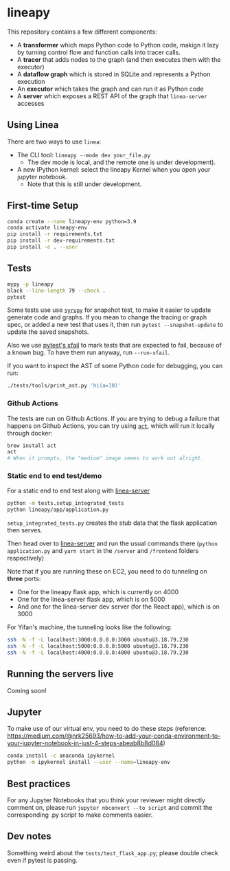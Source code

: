 # lineapy

This repository contains a few different components:

-   A **transformer** which maps Python code to Python code, makign it lazy by turning control flow and function calls into tracer calls.
-   A **tracer** that adds nodes to the graph (and then executes them with the executor)
-   A **dataflow graph** which is stored in SQLite and represents a Python execution
-   An **executor** which takes the graph and can run it as Python code
-   A **server** which exposes a REST API of the graph that `linea-server` accesses

## Using Linea

There are two ways to use `linea`:

-   The CLI tool: `lineapy --mode dev your_file.py`
    -   The dev mode is local, and the remote one is under development).
-   A new IPython kernel: select the lineapy Kernel when you open your
    jupyter notebook.
    -   Note that this is still under development.

## First-time Setup

```bash
conda create --name lineapy-env python=3.9
conda activate lineapy-env
pip install -r requirements.txt
pip install -r dev-requirements.txt
pip install -e . --user
```

## Tests

```bash
mypy -p lineapy
black --line-length 79 --check .
pytest
```

Some tests use use [`syrupy`](https://github.com/tophat/syrupy) for snapshot test, to make it easier to update generate code and graphs.
If you mean to change the tracing or graph spec, or added a new test that uses it, then run `pytest --snapshot-update` to update the saved snapshots.

Also we use [pytest's xfail](https://docs.pytest.org/en/latest/how-to/skipping.html#xfail-mark-test-functions-as-expected-to-fail) to mark tests that are expected to fail, because of a known bug. To have them run anyway, run `--run-xfail`.

If you want to inspect the AST of some Python code for debugging, you can run:

```bash
./tests/tools/print_ast.py 'hi(a=10)'
```

### Github Actions

The tests are run on Github Actions. If you are trying to debug a failure that happens on Github Actions, you can try using [`act`](https://github.com/nektos/act), which will run it locally through docker:

```bash
brew install act
act
# When it prompts, the "medium" image seems to work out alright.
```

### Static end to end test/demo

For a static end to end test along with [linea-server](https://github.com/LineaLabs/linea-server)

```bash
python -m tests.setup_integrated_tests
python lineapy/app/application.py
```

`setup_integrated_tests.py` creates the stub data that the flask application then serves.

Then head over to [linea-server](https://github.com/LineaLabs/linea-server) and
run the usual commands there (`python application.py` and `yarn start` in
the `/server` and `/frontend` folders respectively)

Note that if you are running these on EC2, you need to do tunneling on **three**
ports:

-   One for the lineapy flask app, which is currently on 4000
-   One for the linea-server flask app, which is on 5000
-   And one for the linea-server dev server (for the React app), which is on 3000

For Yifan's machine, the tunneling looks like the following:

```bash
ssh -N -f -L localhost:3000:0.0.0.0:3000 ubuntu@3.18.79.230
ssh -N -f -L localhost:5000:0.0.0.0:5000 ubuntu@3.18.79.230
ssh -N -f -L localhost:4000:0.0.0.0:4000 ubuntu@3.18.79.230
```

## Running the servers live

Coming soon!

## Jupyter

To make use of our virtual env, you need to do these steps (reference: https://medium.com/@nrk25693/how-to-add-your-conda-environment-to-your-jupyter-notebook-in-just-4-steps-abeab8b8d084)

```bash
conda install -c anaconda ipykernel
python -m ipykernel install --user --name=lineapy-env
```

## Best practices

For any Jupyter Notebooks that you think your reviewer might directly comment on,
please run `jupyter nbconvert --to script` and commit the corresponding .py script to make comments easier.

## Dev notes

Something weird about the `tests/test_flask_app.py`; please double check even if pytest is passing.
